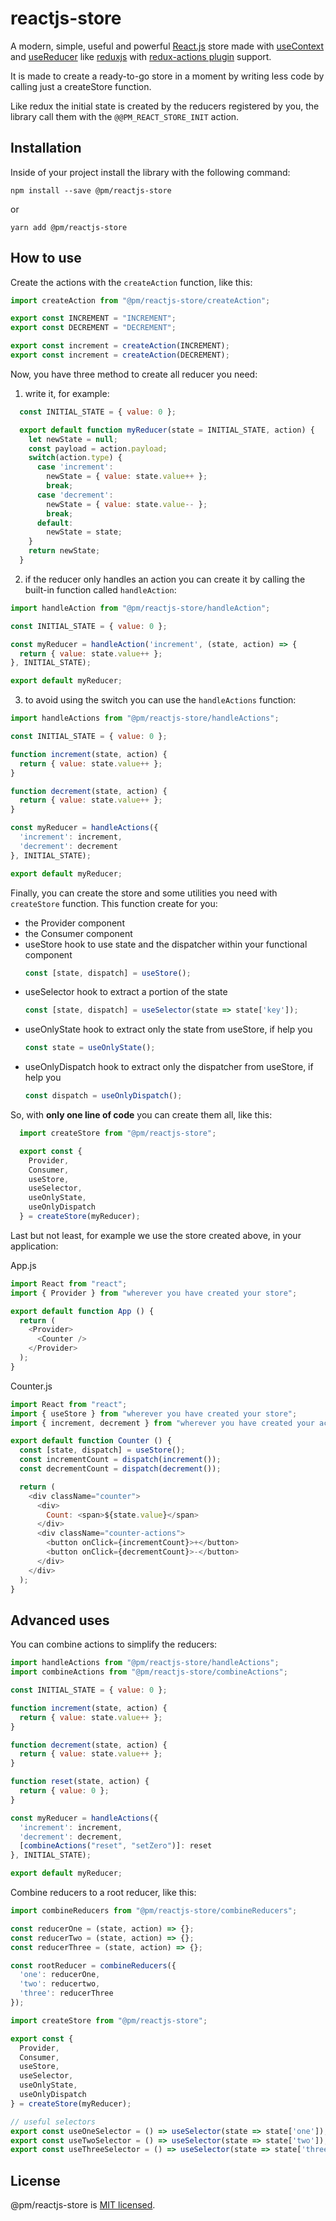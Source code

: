 # reactjs-store

A modern, simple, useful and powerful [React.js](https://reactjs.org/) store made with [useContext](https://reactjs.org/docs/hooks-reference.html#usecontext) and [useReducer](https://reactjs.org/docs/hooks-reference.html#usereducer) like [reduxjs](https://redux.js.org/) with [redux-actions plugin](https://redux-actions.js.org/) support.

It is made to create a ready-to-go store in a moment by writing less code by calling just a createStore function.

Like redux the initial state is created by the reducers registered by you, the library call them with the `@@PM_REACT_STORE_INIT` action.

## Installation

Inside of your project install the library with the following command:

```
npm install --save @pm/reactjs-store
```
or

```
yarn add @pm/reactjs-store
```

## How to use

Create the actions with the `createAction` function, like this:

```javascript
import createAction from "@pm/reactjs-store/createAction";

export const INCREMENT = "INCREMENT";
export const DECREMENT = "DECREMENT";

export const increment = createAction(INCREMENT);
export const increment = createAction(DECREMENT);
```

Now, you have three method to create all reducer you need:

1. write it, for example:

  ```javascript
    const INITIAL_STATE = { value: 0 };

    export default function myReducer(state = INITIAL_STATE, action) {
      let newState = null;
      const payload = action.payload;
      switch(action.type) {
        case 'increment':
          newState = { value: state.value++ };
          break;
        case 'decrement':
          newState = { value: state.value-- };
          break;
        default:
          newState = state;
      }
      return newState;
    }
  ```

2. if the reducer only handles an action you can create it by calling the built-in function called `handleAction`:

  ```javascript
  import handleAction from "@pm/reactjs-store/handleAction";
  
  const INITIAL_STATE = { value: 0 };

  const myReducer = handleAction('increment', (state, action) => {
    return { value: state.value++ };
  }, INITIAL_STATE);

  export default myReducer;
  ```

3. to avoid using the switch you can use the `handleActions` function:

  ```javascript
  import handleActions from "@pm/reactjs-store/handleActions";
  
  const INITIAL_STATE = { value: 0 };
  
  function increment(state, action) {
    return { value: state.value++ };
  }

  function decrement(state, action) {
    return { value: state.value++ };
  }

  const myReducer = handleActions({
    'increment': increment,
    'decrement': decrement
  }, INITIAL_STATE);

  export default myReducer;
  ```

Finally, you can create the store and some utilities you need with `createStore` function.
This function create for you:
* the Provider component
* the Consumer component
* useStore hook to use state and the dispatcher within your functional component 
  ```javascript
  const [state, dispatch] = useStore();
  ```
* useSelector hook to extract a portion of the state
  ```javascript
  const [state, dispatch] = useSelector(state => state['key']);
  ```
* useOnlyState hook to extract only the state from useStore, if help you
  ```javascript
  const state = useOnlyState();
  ```
* useOnlyDispatch hook to extract only the dispatcher from useStore, if help you
  ```javascript
  const dispatch = useOnlyDispatch();
  ```

So, with **only one line of code** you can create them all, like this:

```javascript
  import createStore from "@pm/reactjs-store";

  export const {
    Provider,
    Consumer,
    useStore,
    useSelector,
    useOnlyState,
    useOnlyDispatch
  } = createStore(myReducer);
```

Last but not least, for example we use the store created above, in your application:

App.js
```javascript
import React from "react";
import { Provider } from "wherever you have created your store";

export default function App () {
  return (
    <Provider>
      <Counter />
    </Provider>
  );
}
```

Counter.js
```javascript
import React from "react";
import { useStore } from "wherever you have created your store";
import { increment, decrement } from "wherever you have created your actions";

export default function Counter () {
  const [state, dispatch] = useStore();
  const incrementCount = dispatch(increment());
  const decrementCount = dispatch(decrement());

  return (
    <div className="counter">
      <div>
        Count: <span>${state.value}</span>
      </div>
      <div className="counter-actions">
        <button onClick={incrementCount}>+</button>
        <button onClick={decrementCount}>-</button>
      </div>
    </div>
  );
}
```

## Advanced uses

You can combine actions to simplify the reducers:

```javascript
import handleActions from "@pm/reactjs-store/handleActions";
import combineActions from "@pm/reactjs-store/combineActions";

const INITIAL_STATE = { value: 0 };

function increment(state, action) {
  return { value: state.value++ };
}

function decrement(state, action) {
  return { value: state.value++ };
}

function reset(state, action) {
  return { value: 0 };
}

const myReducer = handleActions({
  'increment': increment,
  'decrement': decrement,
  [combineActions("reset", "setZero")]: reset
}, INITIAL_STATE);

export default myReducer;
```

Combine reducers to a root reducer, like this:

```javascript
import combineReducers from "@pm/reactjs-store/combineReducers";

const reducerOne = (state, action) => {};
const reducerTwo = (state, action) => {};
const reducerThree = (state, action) => {};

const rootReducer = combineReducers({
  'one': reducerOne,
  'two': reducertwo,
  'three': reducerThree
});

import createStore from "@pm/reactjs-store";

export const {
  Provider,
  Consumer,
  useStore,
  useSelector,
  useOnlyState,
  useOnlyDispatch
} = createStore(myReducer);

// useful selectors
export const useOneSelector = () => useSelector(state => state['one']);
export const useTwoSelector = () => useSelector(state => state['two']);
export const useThreeSelector = () => useSelector(state => state['three']);
```

## License

@pm/reactjs-store is [MIT licensed](./LICENSE).
